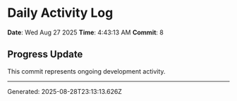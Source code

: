 # Daily Activity Log

**Date**: Wed Aug 27 2025
**Time**: 4:43:13 AM
**Commit**: 8

## Progress Update

This commit represents ongoing development activity.

---
Generated: 2025-08-28T23:13:13.626Z
